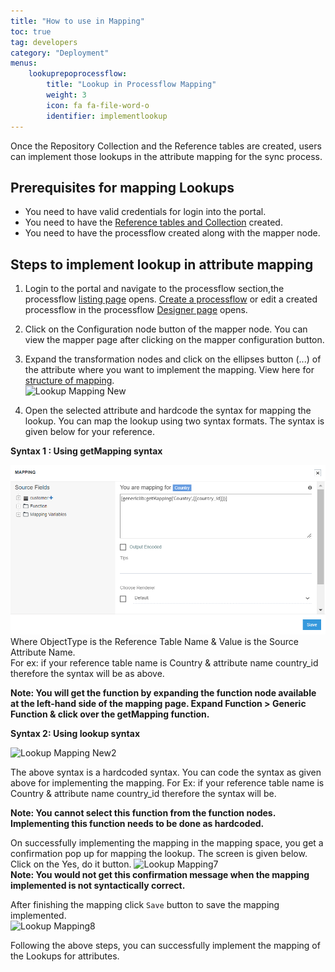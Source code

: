 ```yaml
---
title: "How to use in Mapping"
toc: true
tag: developers
category: "Deployment"
menus: 
    lookuprepoprocessflow:
        title: "Lookup in Processflow Mapping"
        weight: 3
        icon: fa fa-file-word-o
        identifier: implementlookup
---
```


Once the Repository Collection and the Reference tables are created, users can implement those lookups in the attribute mapping for the sync process. 

## Prerequisites for mapping Lookups

* You need to have valid credentials for login into the portal.
* You need to have the [Reference tables and Collection](/deployment/Lookup-repository-masterdata/) created.
* You need to have the processflow created along with the mapper node.

## Steps to implement lookup in attribute mapping
1.	Login to the portal and navigate to the processflow section,the processflow [listing page](/processflow/processflow-listing-page/) opens. [Create a processflow](/processflow/creating-processflow/) or edit a created processflow in the processflow [Designer page](/processflow/designer-processflow/) opens.    

2.	Click on the Configuration node button of the mapper node. You can view the mapper page after clicking on the mapper configuration button. 

3.	Expand the transformation nodes and click on the ellipses button (...) of the attribute where you want to implement the mapping. 
View here for [structure of mapping](/transformation/getting-started-with-mapping/#structure-of-mapping).   
![Lookup Mapping New](../../staticfiles/processflow/media/lookup-mapping-new.png)  
4.	Open the selected attribute and hardcode the syntax for mapping the lookup. You can map the 
lookup using two syntax formats. The syntax is given below for your reference.    
  
**Syntax 1 : Using getMapping syntax** 

![Lookup Mapping5](/staticfiles/processflow/media/lookupmapping1.png)   
Where ObjectType is the Reference Table Name & Value is the Source Attribute Name.        
For ex: if your reference table name is Country & attribute name country_id therefore the syntax will be as above.

**Note: You will get the function by expanding the function node available at the left-hand side 
of the mapping page. Expand Function > Generic Function & click over the getMapping function.** 

**Syntax 2: Using lookup syntax**   

![Lookup Mapping New2](../../staticfiles/processflow/media/lookupmapping2.png)  

The above syntax is a hardcoded syntax. You can code the syntax as given above for implementing the mapping.
For Ex: if your reference table name is Country & attribute name country_id therefore the syntax will be.

**Note: You cannot select this function from the function nodes. Implementing this function needs to be done as hardcoded.**

On successfully implementing the mapping in the mapping space, you get a confirmation pop up for mapping the lookup. The screen is given below. Click on the Yes, do it button.
![Lookup Mapping7](../../staticfiles/processflow/media/lookupmapping3.png)  
**Note: You would not get this confirmation message when the mapping implemented is not syntactically correct.**
 
After finishing the mapping click `Save` button to save the mapping implemented.   
![Lookup Mapping8](../../staticfiles/processflow/media/lookup-mapping8.png)  
 
Following the above steps, you can successfully implement the mapping of the Lookups for  attributes. 



